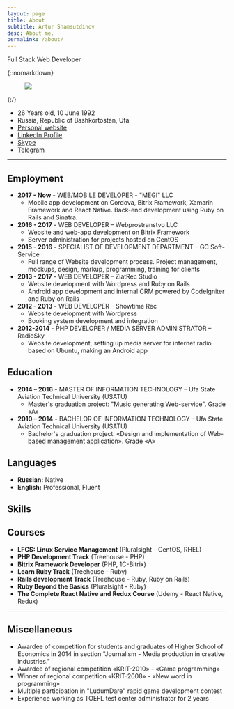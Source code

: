 ```yaml
---
layout: page
title: About
subtitle: Artur Shamsutdinov
desc: About me.
permalink: /about/
---
```


<link rel="stylesheet" href="https://cdn.rawgit.com/konpa/devicon/4f6a4b08efdad6bb29f9cc801f5c07e263b39907/devicon.min.css">

<div class="pretty-links">

<div class="lead lead-about">Full Stack Web Developer
</div>

{::nomarkdown} 
<figure class="site-profile">
    <img src="{{ site.baseurl }}/assets/img/profile.png">
</figure>
{:/}

- 26 Years old, 10 June 1992
- Russia, Republic of Bashkortostan, Ufa
- [Personal website](http://rocketstorm.me)
- [LinkedIn Profile](http://linkedin.com/in/rocketstorm)
- [Skype](skype:rocketstormweb)
- [Telegram](https://telegram.me/neocrey)

---

## Employment

- **2017 - Now** - WEB/MOBILE DEVELOPER - "MEGI" LLC
    - Mobile app development on Cordova, Bitrix Framework, Xamarin Framework and React Native. Back-end development using Ruby on Rails and Sinatra.
- **2016 - 2017** - WEB DEVELOPER – Webprostranstvo LLC
    - Website and web-app development on Bitrix Framework
    - Server administration for projects hosted on CentOS
- **2015 - 2016** - SPECIALIST OF DEVELOPMENT DEPARTMENT – GC Soft-Service
    - Full range of Website development process. Project management, mockups, design, markup, programming, training for clients
- **2013 - 2017** - WEB DEVELOPER – ZlatRec Studio
    - Website development with Wordpress and Ruby on Rails
    - Android app development and internal CRM powered by CodeIgniter and Ruby on Rails
- **2012 - 2013** - WEB DEVELOPER – Showtime Rec
    - Website development with Wordpress
    - Booking system development and integration
- **2012-2014** - PHP DEVELOPER / MEDIA SERVER ADMINISTRATOR – RadioSky
    - Website development, setting up media server for internet radio based on Ubuntu, making an Android app
    
## Education

- **2014 – 2016** - MASTER OF INFORMATION TECHNOLOGY – Ufa State Aviation Technical University (USATU)
    - Master's graduation project: "Music generating Web-service". Grade «A»
- **2010 – 2014** - BACHELOR OF INFORMATION TECHNOLOGY – Ufa State Aviation Technical University (USATU)
    - Bachelor's graduation project: «Design and implementation of Web-based management application». Grade «A»
    
## Languages

- **Russian:** Native
- **English:** Professional, Fluent

## Skills

<style>
i { font-size: 45pt; }
/*.colored { color: #4072AF !important; }*/
</style>

<i class="devicon-php-plain colored"></i> <i class="devicon-html5-plain-wordmark colored"></i> <i class="devicon-css3-plain-wordmark colored"></i> <i class="devicon-javascript-plain colored"></i> <i class="devicon-react-original-wordmark colored"></i> <i class="devicon-bootstrap-plain-wordmark colored"></i> <i class="devicon-ruby-plain-wordmark colored"></i> <i class="devicon-rails-plain-wordmark colored"></i>

## Courses

- **LFCS: Linux Service Management** (Pluralsight - CentOS, RHEL)
- **PHP Development Track** (Treehouse - PHP)
- **Bitrix Framework Developer** (PHP, 1C-Bitrix)
- **Learn Ruby Track** (Treehouse - Ruby)
- **Rails development Track** (Treehouse - Ruby, Ruby on Rails)
- **Ruby Beyond the Basics** (Pluralsight - Ruby)
- **The Complete React Native and Redux Course** (Udemy - React Native, Redux)

---

## Miscellaneous

- Awardee of competition for students and graduates of Higher School of Economics in 2014 in section "Journalism - Media production in creative industries."
- Awardee of regional competition «KRIT-2010» - «Game programming»
- Winner of regional competition «KRIT-2008» - «New word in programming»
- Multiple participation in "LudumDare" rapid game development contest
- Experience working as TOEFL test center administrator for 2 years

<!--<img src="http://ghchart.rshah.org/RocketStormNet" alt="Github chart" />-->

</div>
